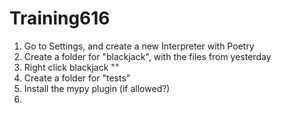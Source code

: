 # Training616
 
1. Go to Settings, and create a new Interpreter with Poetry
2. Create a folder for "blackjack", with the files from yesterday
3. Right click blackjack ""
3. Create a folder for "tests"
4. Install the mypy plugin (if allowed?)
5. 